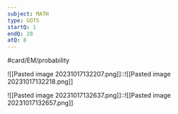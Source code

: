 ```yaml
---
subject: MATH
type: GOTS
startQ: 1
endQ: 20
atQ: 8
---
```

#card/EM/probability 

![[Pasted image 20231017132207.png]]::![[Pasted image 20231017132218.png]] <!--SR:!2023-11-20,10,279-->


![[Pasted image 20231017132637.png]]::![[Pasted image 20231017132657.png]] <!--SR:!2023-11-12,2,150-->